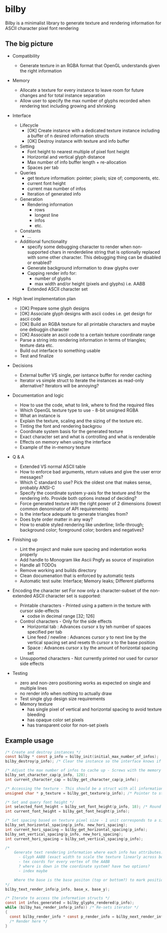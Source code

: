 # bilby
Bilby is a minimalist library to generate texture and rendering information for ASCII character pixel font rendering

## The big picture
- Compatibility
  + Generate texture in an RGBA format that OpenGL understands given the right information
- Memory
  + Allocate a texture for every instance to leave room for future changes and for total instance separation
  + Allow user to specify the max number of glyphs recorded when rendering text including growing and shrinking
- Interface
  + Lifecycle
    - [OK] Create instance with a dedicated texture instance including a buffer of n desired information structs
    - [OK] Destroy instance with texture and info buffer
  + Setting
    - Font height to nearest multiple of pixel font height
    - Horizontal and vertical glyph distance
    - Max number of info buffer length + re-allocation 
    - Spaces per tab
  + Queries
    - get texture information: pointer; pixels; size of; components, etc.
    - current font height
    - current max number of infos
    - Iteration of generated info
  + Generation
    - Rendering information
      + rows
      + longest line
      + infos
      + etc.
  + Constants
    - ...
  + Additional functionality
    - specify some debugging character to render when non-supported chars in renderdeline string
      that is optionally replaced with some other character. This debugging thing can be disabled or enabled?
    - Generate background information to draw glyphs over
    - Capping render info for:
      + number of glyphs
      + max width and/or height (pixels and glyphs) i.e. AABB
    - Extended ASCII character set

- High level implementation plan
  + [OK] Prepare some glyph designs
  + [OK] Associate glyph designs with ascii codes i.e. get design for ascii code
  + [OK] Build an RGBA texture for all printable characters and maybe one debuggin character
  + [OK] Associate an ascii code to a certain texture coordinate range
  + Parse a string into rendering information in terms of triangles; texture data etc.
  + Build out interface to something usable
  + Test and finalize

- Decisions
  + External buffer VS single, per isntance buffer for render caching
  + Iterator vs simple struct to iterate the instances as read-only alternative?
    Iterators will be annoying?

- Documentation and logic
  + How to use the code, what to link, where to find the required files
  + Which OpenGL texture type to use - 8-bit unsigned RGBA
  + What an instance is
  + Explain the texture, scaling and the sizing of the texture etc.
  + Tinting the font and rendering backgrou
  + Coordinate system basis for the generated texture
  + Exact character set and what is controlling and what is renderable
  + Effects on memory when using the interface
  + Example of the in-memory texture

- Q & A
  + Extended VS normal ASCII table
  + How to enforce bad arguments, return values and give the user error messages?
  + Which C standard to use? Pick the oldest one that makes sense, probably ANSI-C
  + Specify the coordinate system y-axis for the texture and for the rendering info.
    Provide both options instead of deciding?
  + Force generated texture into the right power of 2 dimensions (lowest common denominator of API requirements)
  + Is the interface adequate to generate triangles from?
  + Does byte order matter in any way?
  + How to enable styled rendering like underline; lin1e-through; background color; foreground color; borders and negatives?

- Finishing up
  + Lint the project and make sure spacing and indentation works properly
  + Add handle to Monogram like Ascii Pngfy as source of inspiration
  + Handle all TODOs
  + Remove working and builds directory
  + Clean documenation that is enforced by automatic tests
  + Automatic test suite: Interface; Memory leaks; Different platforms

- Encoding the character set
For now only a character-subset of the non-extended ASCII character set is supported:
  + Printable characters   - Printed using a pattern in the texture with cursor side-effects
    - codse in decimal range [32; 126]
  + Control characters     - Only for the side effects
    - Horizontal tab      : Advances cursor x by teh number of spaces specified per tab
    - Line feed / newline : Advances cursor y to next line by the vertical spacing set and resets th
                            cursor x to the base position
    - Space               : Advances cursor x by the amount of horizontal spacing set
  + Unsupported characters - Not currently printed nor used for cursor side effects

- Testing
  + zero and non-zero positioning works as expected on single and multiple lines
  + no render info when nothing to actually draw
  + Test single glyp design size requirements
  + Memory texture
    - has single pixel of vertical and horizontal spacing to avoid texture bleeding
    - has opaque color set pixels
    - has transparent color for non-set pixels


## Example usage

```C
/* Create and destroy instances */
const bilby * const p_info = bilby_init(initial_max_number_of_infos);
bilby_destroy(p_info); /* Clear the instance so the interface knows if initialized or not */

/* Adjust the max number of infos to cache up - Screws with the memory when shrunk or used to often */
bilby_set_character_cap(p_info, 128);
int current_character_cap = bilby_get_character_cap(p_info);

/* Accessing the texture - This should be a struct with all information required for uploading the texture */
unsigned char * p_texture = bilby_get_texture(p_info); /* Pointer to start of texture - use RGBA with set transparency */

/* Set and query font height */
int selected_font_height = bilby_set_font_height(p_info, 18); /* Round to closest multiple of pixel font height */
int current_font_height = bilby_get_font_height(p_info);

/* Set spacing based on texture pixel size - 1 unit corresponds to a single texture pixel before scaling */
bilby_set_horizontal_spacing(p_info, new_hori_spacing);
int current_hori_spacing = bilby_get_horizontal_spacing(p_info);
bilby_set_vertical_spacing(p_info, new_hori_spacing);
int current_hori_spacing = bilby_set_vertical_spacing(p_info);

/*
    Generate text rendering information where each info has attributes:
      - Glyph AABB (exact width to scale the texture linearly across both axis)
      - tex coords for every vertex of the AABB
      ? where is down in the coordinate system? have two options?
      - index maybe

    Where the base is the base positon (top or bottom?) to mark positions as
*/
bilby_text_render_info(p_info, base_x, base_y);

/* Iterate to access the information structs */
const int infos_generated = bilby_glyphs_rendered(p_info);
while (bilby_has_render_info(p_info)) /* Re-sets iterator */
{
  const bilby_render_info * const p_render_info = bilby_next_render_info(p_info);
  /* Render here */
}

```
